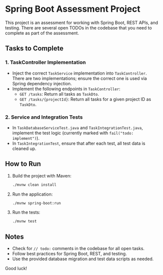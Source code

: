 # Spring Boot Assessment Project

This project is an assessment for working with Spring Boot, REST APIs, and testing. There are several open TODOs in the codebase that you need to complete as part of the assessment.

## Tasks to Complete

### 1. TaskController Implementation
- Inject the correct `TaskService` implementation into `TaskController`. There are two implementations; ensure the correct one is used via Spring dependency injection.
- Implement the following endpoints in `TaskController`:
  - `GET /tasks`: Return all tasks as `TaskDto`.
  - `GET /tasks/{projectId}`: Return all tasks for a given project ID as `TaskDto`.

### 2. Service and Integration Tests
- In `TaskDatabaseServiceTest.java` and `TaskIntegrationTest.java`, implement the test logic (currently marked with `fail("todo: implement")`).
- In `TaskIntegrationTest`, ensure that after each test, all test data is cleaned up.

## How to Run
1. Build the project with Maven:
   ```sh
   ./mvnw clean install
   ```
2. Run the application:
   ```sh
   ./mvnw spring-boot:run
   ```
3. Run the tests:
   ```sh
   ./mvnw test
   ```

## Notes
- Check for `// todo:` comments in the codebase for all open tasks.
- Follow best practices for Spring Boot, REST, and testing.
- Use the provided database migration and test data scripts as needed.

Good luck!
